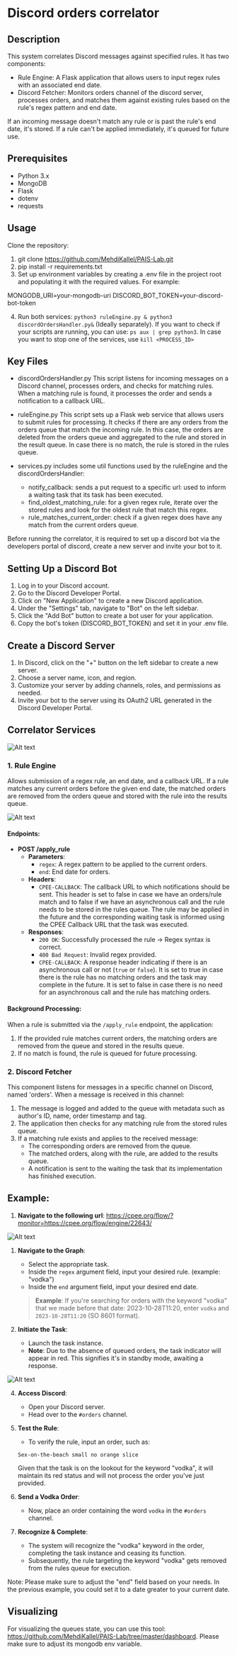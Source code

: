 # Discord orders correlator

## Description

This system correlates Discord messages against specified rules. It has two components:
- Rule Engine: A Flask application that allows users to input regex rules with an associated end date.
- Discord Fetcher: Monitors orders channel of the discord server, processes orders, and matches them against existing rules based on the rule's regex pattern and end date.

If an incoming message doesn't match any rule or is past the rule's end date, it's stored. If a rule can't be applied immediately, it's queued for future use.

## Prerequisites
- Python 3.x
- MongoDB
- Flask
- dotenv
- requests

## Usage        
 Clone the repository:
1. git clone https://github.com/MehdiKallel/PAIS-Lab.git
2. pip install -r requirements.txt
3. Set up environment variables by creating a .env file in the project root and populating it with the required values. For example:

MONGODB_URI=your-mongodb-uri
DISCORD_BOT_TOKEN=your-discord-bot-token

4. Run both services: `python3 ruleEngine.py & python3 discordOrdersHandler.py&` (Ideally separately). If you want to check if your scripts are running, you can use: `ps aux | grep python3`. In case you want to stop one of the services, use `kill <PROCESS_ID>`

## Key Files
- discordOrdersHandler.py
This script listens for incoming messages on a Discord channel, processes orders, and checks for matching rules. When a matching rule is found, it processes the order and sends a notification to a callback URL.

- ruleEngine.py
This script sets up a Flask web service that allows users to submit rules for processing. It checks if there are any orders from the orders queue that match the incoming rule. In this case, the orders are deleted from the orders queue and aggregated to the rule and stored in the result queue. In case there is no match, the rule is stored in the rules queue.

- services.py
includes some util functions used by the ruleEngine and the discordOrdersHandler:
  - notify_callback: sends a put request to a specific url: used to inform a waiting task that its task has been executed.
  - find_oldest_matching_rule: for a given regex rule, iterate over the stored rules and look for the oldest rule that match this regex.
  - rule_matches_current_order: check if a given regex does have any match from the current orders queue.

Before running the correlator, it is required to set up a discord bot via the developers portal of discord, create a new server and invite your bot to it.

## Setting Up a Discord Bot
1. Log in to your Discord account.
2. Go to the Discord Developer Portal.
3. Click on "New Application" to create a new Discord application.
4. Under the "Settings" tab, navigate to "Bot" on the left sidebar.
5. Click the "Add Bot" button to create a bot user for your application.
6. Copy the bot's token (DISCORD_BOT_TOKEN) and set it in your .env file.

## Create a Discord Server
1. In Discord, click on the "+" button on the left sidebar to create a new server.
2. Choose a server name, icon, and region.
3. Customize your server by adding channels, roles, and permissions as needed.
4. Invite your bot to the server using its OAuth2 URL generated in the Discord Developer Portal.

## Correlator Services
![Alt text](./pictures/correlator_updated.png?raw=true "Flow of the Discord Correlator Services ")


### 1. Rule Engine

Allows submission of a regex rule, an end date, and a callback URL. If a rule matches any current orders before the given end date, the matched orders are removed from the orders queue and stored with the rule into the results queue.

![Alt text](./pictures/screen2.png?raw=true "Example of a result queue element")

#### Endpoints:

- **POST /apply_rule**
  - **Parameters**:
    - `regex`: A regex pattern to be applied to the current orders.
    - `end`: End date for orders.
  - **Headers**:
    - `CPEE-CALLBACK`: The callback URL to which notifications should be sent. This header is set to false in case we have an orders/rule match and to false if we have an asynchronous call and the rule needs to be stored in the rules queue. The rule may be applied in the future and the corresponding waiting task is informed using the CPEE Callback URL that the task was executed.
  - **Responses**:
    - `200 OK`: Successfully processed the rule -> Regex syntax is correct.
    - `400 Bad Request`: Invalid regex provided.
    - `CPEE-CALLBACK`: A response header indicating if there is an asynchronous call or not (`true` or `false`). It is set to true in case there is the rule has no matching orders and the task may complete in the future. It is set to false in case there is no need for an asynchronous call and the rule has matching orders.

#### Background Processing:

When a rule is submitted via the `/apply_rule` endpoint, the application:

1. If the provided rule matches current orders, the matching orders are removed from the queue and stored in the results queue.
2. If no match is found, the rule is queued for future processing.

### 2. Discord Fetcher

This component listens for messages in a specific channel on Discord, named 'orders'. When a message is received in this channel:

1. The message is logged and added to the queue with metadata such as author's ID, name, order timestamp and tag.
2. The application then checks for any matching rule from the stored rules queue.
3. If a matching rule exists and applies to the received message:
   - The corresponding orders are removed from the queue.
   - The matched orders, along with the rule, are added to the results queue.
   - A notification is sent to the waiting the task that its implementation has finished execution.

## Example:
1. **Navigate to the following url**: https://cpee.org/flow/?monitor=https://cpee.org/flow/engine/22643/

![Alt text](./pictures/screen5.png?raw=true)

1. **Navigate to the Graph**:
    - Select the appropriate task.
    - Inside the `regex` argument field, input your desired rule. (example: "vodka")
    - Inside the `end` argument field, input your desired end date.
    > **Example**: If you're searching for orders with the keyword "vodka" that we made before that date: 2023-10-28T11:20, enter `vodka` and `2023-10-28T11:20` (SO 8601 format).

2. **Initiate the Task**:
    - Launch the task instance.
    - **Note**: Due to the absence of queued orders, the task indicator will appear in red. This signifies it's in standby mode, awaiting a response.

![Alt text](./pictures/screen4.png?raw=true)

4. **Access Discord**:
    - Open your Discord server.
    - Head over to the `#orders` channel.

5. **Test the Rule**:
    - To verify the rule, input an order, such as:
    ```
    Sex-on-the-beach small no orange slice
    ```
    Given that the task is on the lookout for the keyword "vodka", it will maintain its red status and will not process the order you've just provided.

6. **Send a Vodka Order**:
    - Now, place an order containing the word `vodka` in the `#orders` channel.
7. **Recognize & Complete**:
    - The system will recognize the "vodka" keyword in the order, completing the task instance and ceasing its function.
    - Subsequently, the rule targeting the keyword "vodka" gets removed from the rules queue for execution.

Note: Please make sure to adjust the "end" field based on your needs. In the previous example, you could set it to a date greater to your current date.


## Visualizing
For visualizing the queues state, you can use this tool: https://github.com/MehdiKallel/PAIS-Lab/tree/master/dashboard. Please make sure to adjust its mongodb env variable.                                       
